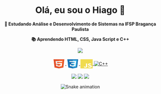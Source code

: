 <div>
  <h1 align="center">
    Olá, eu sou o Hiago 👋
  </h1>
  <p align="center"><strong>
  🌱 Estudando Análise e Desenvolvimento de Sistemas na IFSP Bragança Paulista
  </strong></p>
  <p align="center"><strong>
  📚 Aprendendo HTML, CSS, Java Script e C++
  </strong></p>
</div>

 <div align="center">
   <a href="https://github.com/HFranca505">
     <img height="180em" src="https://github-readme-stats.vercel.app/api?username=HFranca505&show_icons=true&theme=merko&include_all_commits=true&count_private=true&show_icons=true&hide_border=false&show_owner=true"/>
 </div>

<div align="center" valign="top"><br>
  <img align="center" alt="HTML" height="30" width="40" src="https://raw.githubusercontent.com/devicons/devicon/master/icons/html5/html5-original.svg">
  <img align="center" alt="CSS" height="30" width="40" src="https://raw.githubusercontent.com/devicons/devicon/master/icons/css3/css3-original.svg">
  <img align="center" alt="Js" height="30" width="40" src="https://raw.githubusercontent.com/devicons/devicon/master/icons/javascript/javascript-plain.svg">
  <img align="center" alt="C++" height="30" width="40" src="https://cdn.jsdelivr.net/gh/devicons/devicon@latest/icons/cplusplus/cplusplus-original.svg" />
</div><br>


<div align="center">
  <a href="https://www.instagram.com/ogffranca/" target="_blank"><img src="https://img.shields.io/badge/-Instagram-%23E4405F?style=for-the-badge&logo=instagram&logoColor=white" target="_blank"></a>
  <a href="https://www.linkedin.com/in/hiago-kesser-pereira-fran%C3%A7a?trk=contact-info" target="_blank"><img src="https://img.shields.io/badge/-LinkedIn-%230077B5?style=for-the-badge&logo=linkedin&logoColor=white" target="_blank"></a> 
  <a href="mailto:hiago.franca@aluno.ifsp.edu.br"><img src="https://img.shields.io/badge/-Gmail-%23333?style=for-the-badge&logo=gmail&logoColor=white" target="_blank"></a>
</div>

<div align="center">

  ![Snake animation](https://github.com/danielbped/danielbped/blob/output/github-contribution-grid-snake.svg)
  
</div>
